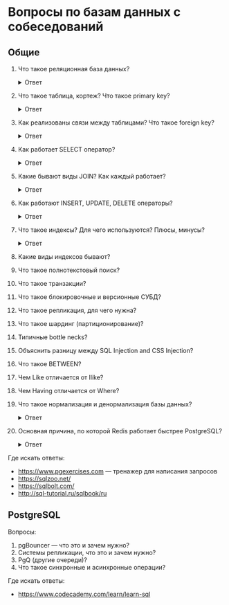 # Вопросы по базам данных с собеседований

## Общие

1. Что такое реляционная база данных?

    <details>
      <summary>Ответ</summary>
      Реляционная база данных – это набор данных с предопределенными связями между ними. Эти данные организованны
      в виде набора таблиц, состоящих из столбцов и строк. В таблицах хранится информация об объектах, представленных
      в базе данных. В каждом столбце таблицы хранится определенный тип данных, в каждой ячейке – значение атрибута.
      Каждая строка таблицы представляет собой набор связанных значений, относящихся к одному объекту или сущности.
    </details>

1. Что такое таблица, кортеж? Что такое primary key?

    <details>
      <summary>Ответ</summary>
      Таблица — это набор элементов данных (значений), использующий модель вертикальных столбцов
      (имеющих уникальное имя) и горизонтальных строк. Таблица содержит определенное число столбцов, но может иметь
      любое количество строк.
      Каждая строка однозначно определяется одним или несколькими уникальными значениями,
      которые принимают её ячейки из определенного подмножества столбцов. Подмножество столбцов,
      которое уникально идентифицирует строку, называется первичным ключом(primary key).
      
      - Primary key не позволяет создавать одинаковых записей (строк) в таблице;
      - PK обеспечивают логическую связь между таблицами одной базы данных.
      
      По соглашению Rails предполагает, что для первичного ключа используется столбец _id_ в таблице,
      который автоматически создается для каждой вашей записи.
      
      **Кортеж** - это набор именованных значений заданного типа.
      
      ![Наглядный пример](http://citforum.ru/pictures/it/osbd/img00005.gif)
    </details>

1. Как реализованы связи между таблицами? Что такое foreign key?

    <details>
      <summary>Ответ</summary>
      Между двумя или более таблицами базы данных могут существовать отношения подчиненности. Отношения подчиненности
      определяют, что для каждой записи главной таблицы может существовать одна или несколько записей в подчиненной таблице.
      
      Существует три разновидности связей между таблицами базы данных:
      
      * «один-ко-многим»,
      
      * «один-к-одному»,
      
      * «многие-ко-многим».
      
      Внешний ключ **Foreign key**, кратко FK. Обеспечивает однозначную логическую связь, между таблицами одной БД.
      Для обеспечения ссылочной целостности в дочерней таблице создается внешний ключ. Во внешний ключ входят
      поля связи дочерней таблицы. Для связей типа "один-ко-многим" внешний ключ по составу полей должен совпадать
      с первичным ключом родительской таблицы.
      
      Например, есть две таблицы А и В. В таблице А (обувь), есть первичный ключ: размер,
      в таблице В (цвет) должна быть колонка с названием размер. В этой таблице «размер»
      это и будет внешний ключ для логической связи таблиц В и А.
      
      По соглашению Rails предполагает, что столбец, используемый для хранения внешнего ключа в этой модели, имеет имя модели с добавленным суффиксом _id_
    </details>

1. Как работает SELECT оператор?

    <details>
      <summary>Ответ</summary>
      SELECT - оператор запроса, возвращающий набор данных (выборку) из базы данных.
      
      Оператор SELECT состоит из нескольких предложений (разделов):
      
      Сам **SELECT** определяет список возвращаемых столбцов (как существующих, так и вычисляемых), их имена,
      ограничения на уникальность строк в возвращаемом наборе, ограничения на количество строк в возвращаемом наборе;
      
      **FROM** задаёт табличное выражение, которое определяет базовый набор данных для применения операций, определяемых
      в других предложениях оператора;
      
      **WHERE** задает ограничение на строки табличного выражения из предложения FROM;
      
      **GROUP BY** объединяет ряды, имеющие одинаковое свойство с применением агрегатных функций
      
      **HAVING** выбирает среди групп, определенных параметром GROUP BY
      
      **ORDER BY** задает критерии сортировки строк; отсортированные строки передаются в точку вызова.
      
      Синтаксис оператора SELECT:
      
      ```sql
      SELECT <column_list> 
      FROM <table_name> 
      [WHERE <условие>] 
      [GROUP BY <условие>] 
      [HAVING <условие>] 
      [ORDER BY <условие>] 
      ```
    </details>

1. Какие бывают виды JOIN? Как каждый работает?

    <details>
      <summary>Ответ</summary>
      INNER JOIN - оператор внутреннего соединения, соединяет две таблицы. Выбираются только совпадающие данные из
      объединяемых таблиц. 
      
      OUTER JOIN - существует два типа внешнего объединения: LEFT OUTER JOIN и RIGHT OUTER JOIN. 
      Работают они одинаково, разница заключается в том что LEFT - указывает что "внешней" таблицей будет находящаяся
      слева, а RIGHT - справа. Выбираются все данные из внешней таблицы + совпадения из второй таблицы.
      
      Cross/Full Join - FULL JOIN возвращает объединение объединений LEFT и RIGHT таблиц, комбинируя результат двух запросов.
      CROSS JOIN возвращает перекрестное объединение двух таблиц. Результатом будет выборка всех записей первой таблицы
      объединенная с каждой строкой второй таблицы. Важным моментом является то, что для кросса не нужно указывать
      условие объединения.
      
      ![Наглядный пример](https://zametkinapolyah.ru/wp-content/uploads/2016/07/type-join.png)
    </details>

1. Как работают INSERT, UPDATE, DELETE операторы?

    <details>
      <summary>Ответ</summary>
      INSERT — оператор, который позволяет добавить строки в таблицу, заполняя их значениями.
      Значения можно вставлять перечислением с помощью слова values и перечислив их в круглых скобках через запятую или
      оператором SELECT.
      
      Синтаксис:

      ```sql
      INSERT INTO table_name (column1, column2, column3, ...)
      VALUES (value1, value2, value3, ...);
      ```
      
      UPDATE — оператор, позволяющий обновить значения в заданных столбцах таблицы.
      
      Синтаксис:

      ```sql
      UPDATE table_name
      SET column1 = value1, column2 = value2, ...
      WHERE condition;
      ```
      
      DELETE — операция удаления записей из таблицы. Критерий отбора записей для удаления определяется выражением WHERE.
      В случае, если критерий отбора не определён, выполняется удаление всех записей.
      
      Синтаксис:

      ```sql
      DELETE FROM table_name WHERE condition;
      ```

    </details>

1. Что такое индексы? Для чего используются? Плюсы, минусы?

    <details>
      <summary>Ответ</summary>
      Индекс — объект базы данных, создаваемый с целью повышения производительности поиска данных. Таблицы в базе
      данных могут иметь большое количество строк, которые хранятся в произвольном порядке, и их поиск по заданному
      критерию путём последовательного просмотра таблицы строка за строкой может занимать много времени.
      Индекс формируется из значений одного или нескольких столбцов таблицы и указателей на соответствующие строки
      таблицы и, таким образом, позволяет искать строки, удовлетворяющие критерию поиска.
      
      Ускорение работы с использованием индексов достигается в первую очередь за счёт того, что индекс имеет структуру,
      оптимизированную под поиск.
      
      Для оптимальной производительности запросов индексы обычно создаются на тех столбцах таблицы,
      которые часто используются в запросах.  Однако увеличение числа индексов замедляет операции добавления,
      обновления, удаления строк таблицы, поскольку при этом приходится обновлять сами индексы. Кроме того, индексы
      занимают дополнительный объем памяти.
    </details>

1. Какие виды индексов бывают?
1. Что такое полнотекстовый поиск?
1. Что такое транзакции?
1. Что такое блокировочные и версионные СУБД?
1. Что такое репликация, для чего нужна?
1. Что такое шардинг (партиционирование)?
1. Типичные bottle necks?
1. Объяснить разницу между SQL Injection and CSS Injection?
1. Что такое BETWEEN?
1. Чем Like отличается от Ilike?
1. Чем Having отличается от Where?

1. Что такое нормализация и денормализация базы данных?

    <details>
      <summary>Ответ</summary>
      Нормализация — процесс преобразования отношений базы данных к виду, отвечающему нормальным формам.

      Нормальные формы — это рекомендации по проектированию баз данных.

      Для нормализации необходимо упорядочить данные в группы и найти логические связи между этими группами данных.

      Денормализация — намеренное приведение структуры базы данных в состояние, не соответствующее критериям нормализации, обычно проводимое с целью ускорения операций чтения из базы за счет добавления избыточных данных.

      https://oracle-patches.com/db/3632-нормализация-и-денормализация-базы-данных-нормальные-формы
    </details>

1. Основная причина, по которой Redis работает быстрее PostgreSQL?

    <details>
      <summary>Ответ</summary>
      Причина в месте хранения данных. В Redis данные хранятся в оперативной памяти, в PostgreSQL на жёстком диске.

      https://ru.wikipedia.org/wiki/Redis
    </details>

Где искать ответы:

* https://www.pgexercises.com — тренажер для написания запросов
* https://sqlzoo.net/
* https://sqlbolt.com/
* http://sql-tutorial.ru/sqlbook/ru

## PostgreSQL

Вопросы:

1. pgBouncer — что это и зачем нужно?
1. Системы репликации, что это и зачем нужно?
1. PgQ (другие очереди)?
1. Что такое синхронные и асинхронные операции?

Где искать ответы:

* https://www.codecademy.com/learn/learn-sql
